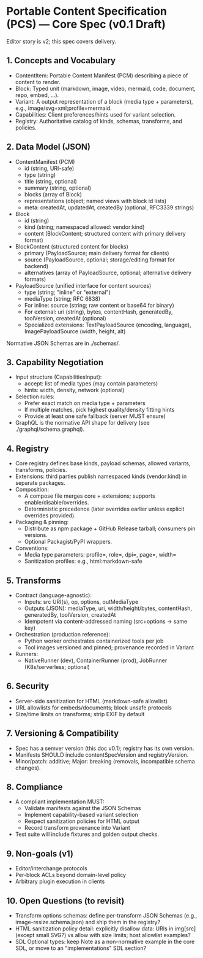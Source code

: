 # Portable Content Specification (PCS) — Core Spec (v0.1 Draft)

Editor story is v2; this spec covers delivery.

## 1. Concepts and Vocabulary
- ContentItem: Portable Content Manifest (PCM) describing a piece of content to render.
- Block: Typed unit (markdown, image, video, mermaid, code, document, repo, embed, …).
- Variant: A output representation of a block (media type + parameters), e.g., image/svg+xml;profile=mermaid.
- Capabilities: Client preferences/hints used for variant selection.
- Registry: Authoritative catalog of kinds, schemas, transforms, and policies.

## 2. Data Model (JSON)
- ContentManifest (PCM)
  - id (string, URI-safe)
  - type (string)
  - title (string, optional)
  - summary (string, optional)
  - blocks (array of Block)
  - representations (object; named views with block id lists)
  - meta: createdAt, updatedAt, createdBy (optional, RFC3339 strings)
- Block
  - id (string)
  - kind (string; namespaced allowed: vendor:kind)
  - content (BlockContent; structured content with primary delivery format)
- BlockContent (structured content for blocks)
  - primary (PayloadSource; main delivery format for clients)
  - source (PayloadSource, optional; storage/editing format for backend)
  - alternatives (array of PayloadSource, optional; alternative delivery formats)
- PayloadSource (unified interface for content sources)
  - type (string; "inline" or "external")
  - mediaType (string; RFC 6838)
  - For inline: source (string; raw content or base64 for binary)
  - For external: uri (string), bytes, contentHash, generatedBy, toolVersion, createdAt (optional)
  - Specialized extensions: TextPayloadSource (encoding, language), ImagePayloadSource (width, height, alt)

Normative JSON Schemas are in ./schemas/.

## 3. Capability Negotiation
- Input structure (CapabilitiesInput):
  - accept: list of media types (may contain parameters)
  - hints: width, density, network (optional)
- Selection rules:
  - Prefer exact match on media type + parameters
  - If multiple matches, pick highest quality/density fitting hints
  - Provide at least one safe fallback (server MUST ensure)
- GraphQL is the normative API shape for delivery (see ./graphql/schema.graphql).

## 4. Registry
- Core registry defines base kinds, payload schemas, allowed variants, transforms, policies.
- Extensions: third parties publish namespaced kinds (vendor:kind) in separate packages.
- Composition:
  - A compose file merges core + extensions; supports enable/disable/overrides.
  - Deterministic precedence (later overrides earlier unless explicit overrides provided).
- Packaging & pinning:
  - Distribute as npm package + GitHub Release tarball; consumers pin versions.
  - Optional Packagist/PyPI wrappers.
- Conventions:
  - Media type parameters: profile=, role=, dpi=, page=, width=
  - Sanitization profiles: e.g., html:markdown-safe

## 5. Transforms
- Contract (language-agnostic):
  - Inputs: src URI(s), op, options, outMediaType
  - Outputs (JSON): mediaType, uri, width/height/bytes, contentHash, generatedBy, toolVersion, createdAt
  - Idempotent via content-addressed naming (src+options → same key)
- Orchestration (production reference):
  - Python worker orchestrates containerized tools per job
  - Tool images versioned and pinned; provenance recorded in Variant
- Runners:
  - NativeRunner (dev), ContainerRunner (prod), JobRunner (K8s/serverless; optional)

## 6. Security
- Server-side sanitization for HTML (markdown-safe allowlist)
- URL allowlists for embeds/documents; block unsafe protocols
- Size/time limits on transforms; strip EXIF by default

## 7. Versioning & Compatibility
- Spec has a semver version (this doc v0.1); registry has its own version.
- Manifests SHOULD include contentSpecVersion and registryVersion.
- Minor/patch: additive; Major: breaking (removals, incompatible schema changes).

## 8. Compliance
- A compliant implementation MUST:
  - Validate manifests against the JSON Schemas
  - Implement capability-based variant selection
  - Respect sanitization policies for HTML output
  - Record transform provenance into Variant
- Test suite will include fixtures and golden output checks.

## 9. Non-goals (v1)
- Editor/interchange protocols
- Per-block ACLs beyond domain-level policy
- Arbitrary plugin execution in clients


## 10. Open Questions (to revisit)
- Transform options schemas: define per-transform JSON Schemas (e.g., image-resize.schema.json) and ship them in the registry?
- HTML sanitization policy detail: explicitly disallow data: URIs in img[src] (except small SVG?) vs allow with size limits; host allowlist examples?
- SDL Optional types: keep Note as a non-normative example in the core SDL, or move to an "implementations" SDL section?

